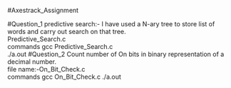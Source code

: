 #Axestrack_Assignment

#Question_1
predictive search:-                      I have used a N-ary tree to store list of words and carry out search on that tree.                 
               Predictive_Search.c       
commands 
gcc Predictive_Search.c       
./a.out
#Question_2
Count number of On bits in binary representation of a decimal number.                  
file name:-On_Bit_Check.c    
commands
gcc On_Bit_Check.c                        ./a.out
